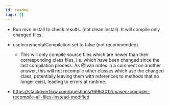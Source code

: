 ```yaml
---
id: readme
tags: []
---
```

- Run mvn install to check results. (not clean install). It will compile only changed files.

- useIncrementalCompilation set to false (not recommended)
    - This will only compile source files which are newer than their corresponding class files, i.e. which have been
      changed since the last compilation process. As @Ivan notes in a comment on another answer, this will not recompile
      other classes which use the changed class, potentially leaving them with references to methods that no longer
      exist, leading to errors at runtime.

- https://stackoverflow.com/questions/16963012/maven-compiler-recompile-all-files-instead-modified